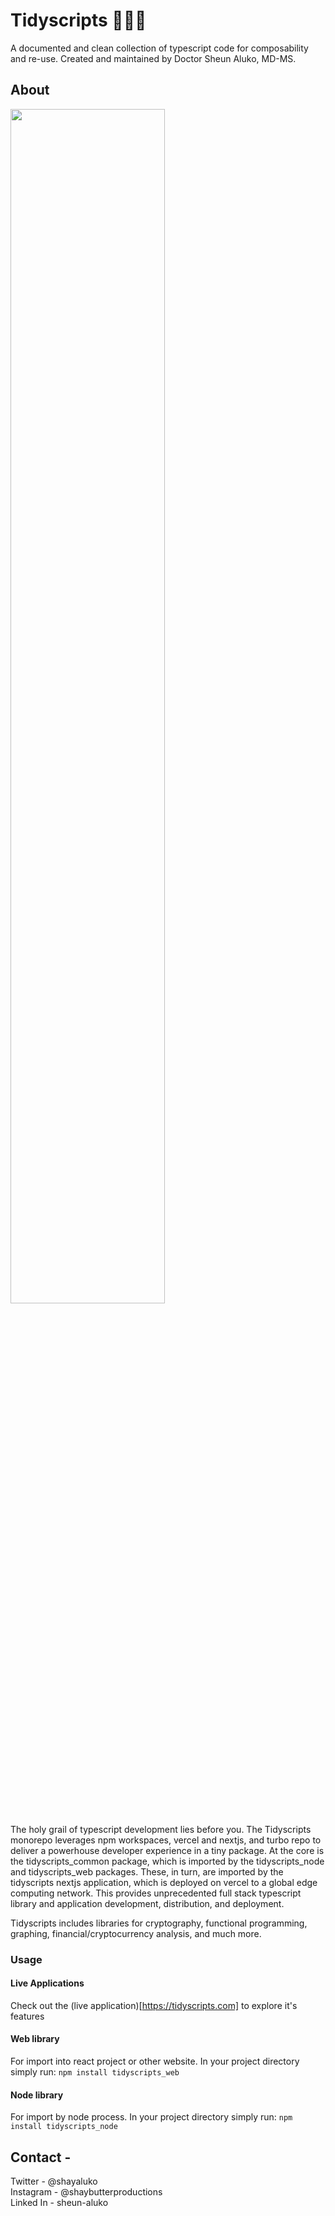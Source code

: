 # Tidyscripts 🧘🏾‍♂️
A documented and clean collection of typescript code for composability and re-use. Created and maintained by Doctor Sheun Aluko, MD-MS. 

## About

  
<img src="https://storage.googleapis.com/tidyscripts/tidyscripts_architecture.png" width="70%"/>

The holy grail of typescript development lies before you. The Tidyscripts monorepo leverages npm workspaces, vercel and nextjs, and turbo repo to deliver a powerhouse developer experience in a tiny package. At the core is the tidyscripts_common package, which is imported by the tidyscripts_node and tidyscripts_web packages. These, in turn, are imported by the tidyscripts nextjs application, which is deployed on vercel to a global edge computing network. This provides unprecedented full stack typescript library and application development, distribution, and deployment.

Tidyscripts includes libraries for cryptography, functional programming, graphing, financial/cryptocurrency analysis, and much more.

### Usage

#### Live Applications
Check out the (live application)[https://tidyscripts.com] to explore it's features

#### Web library
For import into react project or other website.
In your project directory simply run: 
`npm install tidyscripts_web`

#### Node library
For import by node process.
In your project directory simply run: 
`npm install tidyscripts_node`


## Contact - 
Twitter - @shayaluko\
Instagram - @shaybutterproductions\
Linked In - sheun-aluko


